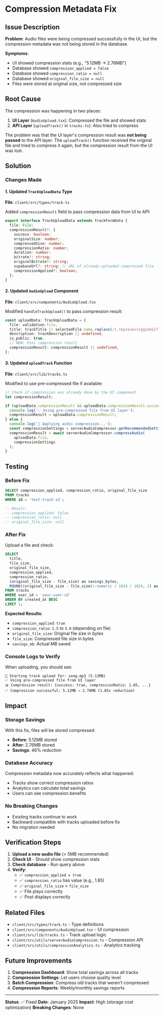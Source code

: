 # Compression Metadata Fix

## Issue Description

**Problem**: Audio files were being compressed successfully in the UI, but the compression metadata was not being stored in the database.

**Symptoms**:
- UI showed compression stats (e.g., "5.12MB → 2.76MB")
- Database showed `compression_applied = false`
- Database showed `compression_ratio = null`
- Database showed `original_file_size = null`
- Files were stored at original size, not compressed size

## Root Cause

The compression was happening in two places:
1. **UI Layer** (`AudioUpload.tsx`): Compressed the file and showed stats
2. **API Layer** (`uploadTrack()` in `tracks.ts`): Also tried to compress

The problem was that the UI layer's compression result was **not being passed** to the API layer. The `uploadTrack()` function received the original file and tried to compress it again, but the compression result from the UI was lost.

## Solution

### Changes Made

#### 1. Updated `TrackUploadData` Type
**File**: `client/src/types/track.ts`

Added `compressionResult` field to pass compression data from UI to API:

```typescript
export interface TrackUploadData extends TrackFormData {
  file: File;
  compressionResult?: {
    success: boolean;
    originalSize: number;
    compressedSize: number;
    compressionRatio: number;
    duration: number;
    bitrate?: string;
    originalBitrate?: string;
    supabaseUrl?: string; // URL of already-uploaded compressed file
    compressionApplied?: boolean;
  };
}
```

#### 2. Updated `AudioUpload` Component
**File**: `client/src/components/AudioUpload.tsx`

Modified `handleTrackUpload()` to pass compression result:

```typescript
const uploadData: TrackUploadData = {
  file: validation.file,
  title: trackTitle || selectedFile.name.replace(/\.(mp3|wav|ogg|m4a|flac|aac|wma)$/i, ''),
  description: trackDescription || undefined,
  is_public: true,
  // NEW: Pass compression result
  compressionResult: compressionResult || undefined,
};
```

#### 3. Updated `uploadTrack` Function
**File**: `client/src/lib/tracks.ts`

Modified to use pre-compressed file if available:

```typescript
// Check if compression was already done by the UI component
let compressionResult;

if (uploadData.compressionResult && uploadData.compressionResult.success) {
  console.log('✅ Using pre-compressed file from UI layer');
  compressionResult = uploadData.compressionResult;
} else {
  console.log('🔄 Applying audio compression...');
  const compressionSettings = serverAudioCompressor.getRecommendedSettings(uploadData.file);
  compressionResult = await serverAudioCompressor.compressAudio(
    uploadData.file,
    compressionSettings
  );
}
```

## Testing

### Before Fix
```sql
SELECT compression_applied, compression_ratio, original_file_size 
FROM tracks 
WHERE id = 'test-track-id';

-- Result:
-- compression_applied: false
-- compression_ratio: null
-- original_file_size: null
```

### After Fix
Upload a file and check:

```sql
SELECT 
  title,
  file_size,
  original_file_size,
  compression_applied,
  compression_ratio,
  (original_file_size - file_size) as savings_bytes,
  ROUND((original_file_size - file_size)::numeric / 1024 / 1024, 2) as savings_mb
FROM tracks 
WHERE user_id = 'your-user-id'
ORDER BY created_at DESC 
LIMIT 1;
```

**Expected Results**:
- `compression_applied`: `true`
- `compression_ratio`: `1.5` to `3.0` (depending on file)
- `original_file_size`: Original file size in bytes
- `file_size`: Compressed file size in bytes
- `savings_mb`: Actual MB saved

### Console Logs to Verify

When uploading, you should see:

```
🎵 Starting track upload for: song.mp3 (5.12MB)
✅ Using pre-compressed file from UI layer
📊 Compression result: {success: true, compressionRatio: 1.85, ...}
✅ Compression successful: 5.12MB → 2.76MB (1.85x reduction)
```

## Impact

### Storage Savings
With this fix, files will be stored compressed:
- **Before**: 5.12MB stored
- **After**: 2.76MB stored
- **Savings**: 46% reduction

### Database Accuracy
Compression metadata now accurately reflects what happened:
- Tracks show correct compression ratios
- Analytics can calculate total savings
- Users can see compression benefits

### No Breaking Changes
- Existing tracks continue to work
- Backward compatible with tracks uploaded before fix
- No migration needed

## Verification Steps

1. **Upload a new audio file** (> 5MB recommended)
2. **Check UI** - Should show compression stats
3. **Check database** - Run query above
4. **Verify**:
   - ✅ `compression_applied = true`
   - ✅ `compression_ratio` has value (e.g., 1.85)
   - ✅ `original_file_size` > `file_size`
   - ✅ File plays correctly
   - ✅ Post displays correctly

## Related Files

- `client/src/types/track.ts` - Type definitions
- `client/src/components/AudioUpload.tsx` - UI compression
- `client/src/lib/tracks.ts` - Track upload logic
- `client/src/utils/serverAudioCompression.ts` - Compression API
- `client/src/utils/compressionAnalytics.ts` - Analytics tracking

## Future Improvements

1. **Compression Dashboard**: Show total savings across all tracks
2. **Compression Settings**: Let users choose quality level
3. **Batch Compression**: Compress old tracks that weren't compressed
4. **Compression Reports**: Weekly/monthly savings reports

---

**Status**: ✅ Fixed
**Date**: January 2025
**Impact**: High (storage cost optimization)
**Breaking Changes**: None
